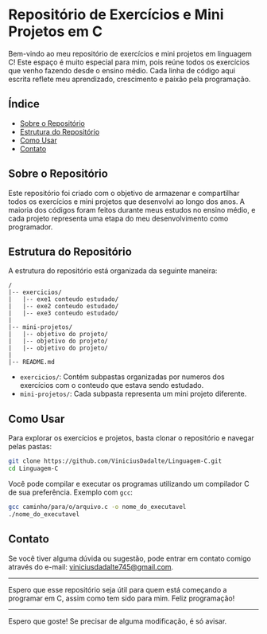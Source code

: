 # Repositório de Exercícios e Mini Projetos em C

Bem-vindo ao meu repositório de exercícios e mini projetos em linguagem C! Este espaço é muito especial para mim, pois reúne todos os exercícios que venho fazendo desde o ensino médio. Cada linha de código aqui escrita reflete meu aprendizado, crescimento e paixão pela programação.

## Índice

- [Sobre o Repositório](#sobre-o-repositório)
- [Estrutura do Repositório](#estrutura-do-repositório)
- [Como Usar](#como-usar)
- [Contato](#contato)

## Sobre o Repositório

Este repositório foi criado com o objetivo de armazenar e compartilhar todos os exercícios e mini projetos que desenvolvi ao longo dos anos. A maioria dos códigos foram feitos durante meus estudos no ensino médio, e cada projeto representa uma etapa do meu desenvolvimento como programador.

## Estrutura do Repositório

A estrutura do repositório está organizada da seguinte maneira:

```
/
|-- exercicios/
|   |-- exe1 conteudo estudado/
|   |-- exe2 conteudo estudado/
|   |-- exe3 conteudo estudado/
|
|-- mini-projetos/
|   |-- objetivo do projeto/
|   |-- objetivo do projeto/
|   |-- objetivo do projeto/
|
|-- README.md
```

- `exercicios/`: Contém subpastas organizadas por numeros dos exercícios com o conteudo que estava sendo estudado.
- `mini-projetos/`: Cada subpasta representa um mini projeto diferente.

## Como Usar

Para explorar os exercícios e projetos, basta clonar o repositório e navegar pelas pastas:

```sh
git clone https://github.com/ViniciusDadalte/Linguagem-C.git
cd Linguagem-C
```

Você pode compilar e executar os programas utilizando um compilador C de sua preferência. Exemplo com `gcc`:

```sh
gcc caminho/para/o/arquivo.c -o nome_do_executavel
./nome_do_executavel
```
## Contato

Se você tiver alguma dúvida ou sugestão, pode entrar em contato comigo através do e-mail: viniciusdadalte745@gmail.com.

---

Espero que esse repositório seja útil para quem está começando a programar em C, assim como tem sido para mim. Feliz programação!

---

Espero que goste! Se precisar de alguma modificação, é só avisar.
